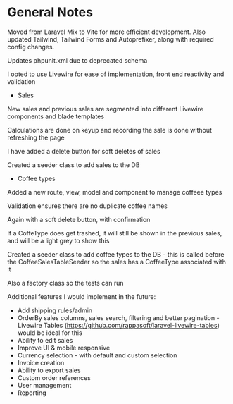 # General Notes

Moved from Laravel Mix to Vite for more efficient development. Also updated Tailwind, Tailwind Forms and Autoprefixer, along with required config changes.

Updates phpunit.xml due to deprecated schema

I opted to use Livewire for ease of implementation, front end reactivity and validation

- Sales

New sales and previous sales are segmented into different Livewire components and blade templates

Calculations are done on keyup and recording the sale is done without refreshing the page

I have added a delete button for soft deletes of sales

Created a seeder class to add sales to the DB


- Coffee types

Added a new route, view, model and component to manage coffeee types

Validation ensures there are no duplicate coffee names

Again with a soft delete button, with confirmation

If a CoffeType does get trashed, it will still be shown in the previous sales, and will be a light grey to show this

Created a seeder class to add coffee types to the DB - this is called before the CoffeeSalesTableSeeder so the sales has a CoffeeType associated with it

Also a factory class so the tests can run





Additional features I would implement in the future:

- Add shipping rules/admin
- OrderBy sales columns, sales search, filtering and better pagination - Livewire Tables (https://github.com/rappasoft/laravel-livewire-tables) would be ideal for this
- Ability to edit sales
- Improve UI & mobile responsive
- Currency selection - with default and custom selection
- Invoice creation
- Ability to export sales
- Custom order references
- User management
- Reporting